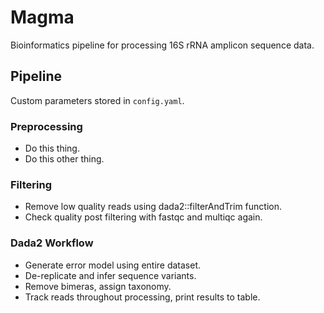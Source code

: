 # Magma

Bioinformatics pipeline for processing 16S rRNA amplicon sequence data.

## Pipeline

Custom parameters stored in `config.yaml`.

### Preprocessing

* Do this thing.
* Do this other thing.

### Filtering

* Remove low quality reads using dada2::filterAndTrim function.
* Check quality post filtering with fastqc and multiqc again.

### Dada2 Workflow

* Generate error model using entire dataset.
* De-replicate and infer sequence variants.
* Remove bimeras, assign taxonomy.
* Track reads throughout processing, print results to table.

